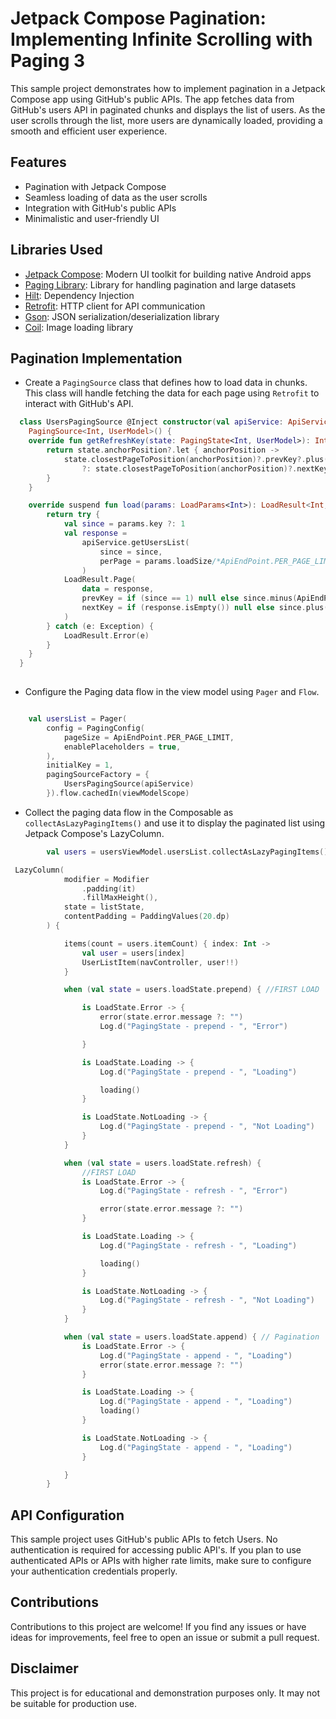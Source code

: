 # Jetpack Compose Pagination: Implementing Infinite Scrolling with Paging 3

This sample project demonstrates how to implement pagination in a Jetpack Compose app using GitHub's public APIs. The app fetches data from GitHub's users API in paginated chunks and displays the list of users. As the user scrolls through the list, more users are dynamically loaded, providing a smooth and efficient user experience.

## Features
- Pagination with Jetpack Compose 
- Seamless loading of data as the user scrolls 
- Integration with GitHub's public APIs
- Minimalistic and user-friendly UI

## Libraries Used

- [Jetpack Compose](https://developer.android.com/jetpack/compose): Modern UI toolkit for building native Android apps
- [Paging Library](https://developer.android.com/topic/libraries/architecture/paging/v3-overview): Library for handling pagination and large datasets
- [Hilt](https://developer.android.com/training/dependency-injection/hilt-android): Dependency Injection
- [Retrofit](https://square.github.io/retrofit/): HTTP client for API communication
- [Gson](): JSON serialization/deserialization library
- [Coil](https://github.com/coil-kt/coil#jetpack-compose): Image loading library 
  

## Pagination Implementation

- Create a `PagingSource` class that defines how to load data in chunks. This class will handle fetching the data for each page using `Retrofit` to interact with GitHub's API.
```kotlin
  class UsersPagingSource @Inject constructor(val apiService: ApiService) :
    PagingSource<Int, UserModel>() {
    override fun getRefreshKey(state: PagingState<Int, UserModel>): Int? {
        return state.anchorPosition?.let { anchorPosition ->
            state.closestPageToPosition(anchorPosition)?.prevKey?.plus(ApiEndPoint.PER_PAGE_LIMIT)
                ?: state.closestPageToPosition(anchorPosition)?.nextKey?.minus(ApiEndPoint.PER_PAGE_LIMIT)
        }
    }

    override suspend fun load(params: LoadParams<Int>): LoadResult<Int, UserModel> {
        return try {
            val since = params.key ?: 1
            val response =
                apiService.getUsersList(
                    since = since,
                    perPage = params.loadSize/*ApiEndPoint.PER_PAGE_LIMIT*/
                )
            LoadResult.Page(
                data = response,
                prevKey = if (since == 1) null else since.minus(ApiEndPoint.PER_PAGE_LIMIT),
                nextKey = if (response.isEmpty()) null else since.plus(ApiEndPoint.PER_PAGE_LIMIT),
            )
        } catch (e: Exception) {
            LoadResult.Error(e)
        }
    }
  }
   
```
   
- Configure the Paging data flow in the view model using `Pager` and `Flow`.
```kotlin

    val usersList = Pager(
        config = PagingConfig(
            pageSize = ApiEndPoint.PER_PAGE_LIMIT,
            enablePlaceholders = true,
        ),
        initialKey = 1,
        pagingSourceFactory = {
            UsersPagingSource(apiService)
        }).flow.cachedIn(viewModelScope)

```



- Collect the paging data flow in the Composable as `collectAsLazyPagingItems()` and use it to display the paginated list using Jetpack Compose's LazyColumn.
```kotlin
        val users = usersViewModel.usersList.collectAsLazyPagingItems()

```

```kotlin
 LazyColumn(
            modifier = Modifier
                .padding(it)
                .fillMaxHeight(),
            state = listState,
            contentPadding = PaddingValues(20.dp)
        ) {

            items(count = users.itemCount) { index: Int ->
                val user = users[index]
                UserListItem(navController, user!!)
            }

            when (val state = users.loadState.prepend) { //FIRST LOAD

                is LoadState.Error -> {
                    error(state.error.message ?: "")
                    Log.d("PagingState - prepend - ", "Error")

                }

                is LoadState.Loading -> {
                    Log.d("PagingState - prepend - ", "Loading")

                    loading()
                }

                is LoadState.NotLoading -> {
                    Log.d("PagingState - prepend - ", "Not Loading")
                }
            }

            when (val state = users.loadState.refresh) {
                //FIRST LOAD
                is LoadState.Error -> {
                    Log.d("PagingState - refresh - ", "Error")

                    error(state.error.message ?: "")
                }

                is LoadState.Loading -> {
                    Log.d("PagingState - refresh - ", "Loading")

                    loading()
                }

                is LoadState.NotLoading -> {
                    Log.d("PagingState - refresh - ", "Not Loading")
                }
            }

            when (val state = users.loadState.append) { // Pagination
                is LoadState.Error -> {
                    Log.d("PagingState - append - ", "Loading")
                    error(state.error.message ?: "")
                }

                is LoadState.Loading -> {
                    Log.d("PagingState - append - ", "Loading")
                    loading()
                }

                is LoadState.NotLoading -> {
                    Log.d("PagingState - append - ", "Loading")
                }

            }
        }
```


## API Configuration
This sample project uses GitHub's public APIs to fetch Users. No authentication is required for accessing public API's. If you plan to use authenticated APIs or APIs with higher rate limits, make sure to configure your authentication credentials properly.

## Contributions
Contributions to this project are welcome! If you find any issues or have ideas for improvements, feel free to open an issue or submit a pull request.

## Disclaimer
This project is for educational and demonstration purposes only. It may not be suitable for production use.







